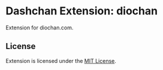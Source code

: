 # Dashchan Extension: diochan

Extension for diochan.com.

## License

Extension is licensed under the [MIT License](LICENSE).

